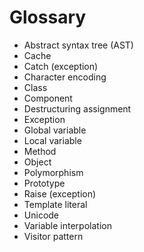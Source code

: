 # Glossary

-   Abstract syntax tree (AST)
-   Cache
-   Catch (exception)
-   Character encoding
-   Class
-   Component
-   Destructuring assignment
-   Exception
-   Global variable
-   Local variable
-   Method
-   Object
-   Polymorphism
-   Prototype
-   Raise (exception)
-   Template literal
-   Unicode
-   Variable interpolation
-   Visitor pattern
